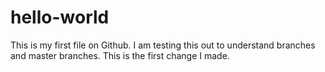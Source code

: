 # hello-world

This is my first file on Github. I am testing this out to understand branches and master branches. This is the first change I made.
